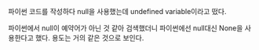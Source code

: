 파이썬 코드를 작성하다 null을 사용했는데 undefined variable이라고 떴다.

파이썬에서 null이 예약어가 아닌 것 같아 검색했더니 파이썬에선 null대신 None을 사용한다고 했다. 용도는 거의 같은 것으로 보인다.
